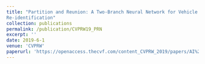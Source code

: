 ```yaml
---
title: "Partition and Reunion: A Two-Branch Neural Network for Vehicle
Re-identification"
collection: publications
permalink: /publication/CVPRW19_PRN
excerpt: ''
date: 2019-6-1
venue: 'CVPRW'
paperurl: 'https://openaccess.thecvf.com/content_CVPRW_2019/papers/AI%20City/Chen_Partition_and_Reunion_A_Two-Branch_Neural_Network_for_Vehicle_Re-identification_CVPRW_2019_paper.pdf'
---
```


